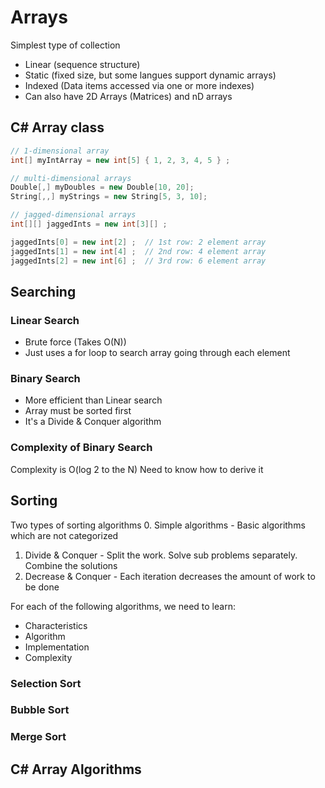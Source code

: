 # Arrays

Simplest type of collection
- Linear (sequence structure)
- Static (fixed size, but some langues support dynamic arrays)
- Indexed (Data items accessed via one or more indexes)
- Can also have 2D Arrays (Matrices) and nD arrays

## C# Array class

```C#
// 1-dimensional array
int[] myIntArray = new int[5] { 1, 2, 3, 4, 5 } ;
```


```C#
// multi-dimensional arrays
Double[,] myDoubles = new Double[10, 20];
String[,,] myStrings = new String[5, 3, 10];
```

```C#
// jagged-dimensional arrays
int[][] jaggedInts = new int[3][] ;

jaggedInts[0] = new int[2] ;  // 1st row: 2 element array
jaggedInts[1] = new int[4] ;  // 2nd row: 4 element array
jaggedInts[2] = new int[6] ;  // 3rd row: 6 element array
```


## Searching

### Linear Search

- Brute force (Takes O(N))
- Just uses a for loop to search array going through each element

### Binary Search

- More efficient than Linear search
- Array must be sorted first
- It's a Divide & Conquer algorithm


### Complexity of Binary Search

Complexity is O(log 2 to the N)
Need to know how to derive it


## Sorting

Two types of sorting algorithms
0. Simple algorithms - Basic algorithms which are not categorized
1. Divide & Conquer - Split the work. Solve sub problems separately. Combine the solutions
2. Decrease & Conquer - Each iteration decreases the amount of work to be done

For each of the following algorithms, we need to learn:
- Characteristics
- Algorithm
- Implementation
- Complexity

### Selection Sort

### Bubble Sort

### Merge Sort

## C# Array Algorithms

